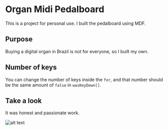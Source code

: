 # Organ Midi Pedalboard

This is a project for personal use. I built the pedalboard using MDF.

## Purpose

Buying a digital organ in Brazil is not for everyone, so I built my own.

## Number of keys

You can change the number of keys inside the `for`, and that number should be the same amount of `false` in `wasKeyDown[]`.

## Take a look

It was honest and passionate work.

![alt text](https://igorfranco.com.br/organ.jpg)
